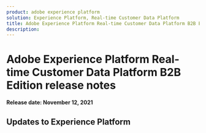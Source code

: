```yaml
---
product: adobe experience platform
solution: Experience Platform, Real-time Customer Data Platform
title: Adobe Experience Platform Real-time Customer Data Platform B2B Edition Release Notes
description: 
---
```

# Adobe Experience Platform Real-time Customer Data Platform B2B Edition release notes

**Release date: November 12, 2021**

## Updates to Experience Platform
